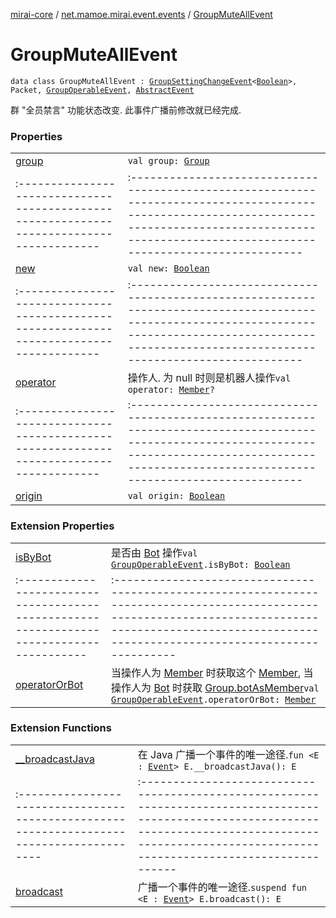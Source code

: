 [mirai-core](../../index.md) / [net.mamoe.mirai.event.events](../index.md) / [GroupMuteAllEvent](./index.md)

# GroupMuteAllEvent

`data class GroupMuteAllEvent : `[`GroupSettingChangeEvent`](../-group-setting-change-event/index.md)`<`[`Boolean`](https://kotlinlang.org/api/latest/jvm/stdlib/kotlin/-boolean/index.html)`>, Packet, `[`GroupOperableEvent`](../-group-operable-event/index.md)`, `[`AbstractEvent`](../../net.mamoe.mirai.event/-abstract-event/index.md)

群 "全员禁言" 功能状态改变. 此事件广播前修改就已经完成.

### Properties
|||
|:----------------------------------------------------------------------------------------|:---------------------------------------------------------------------------------------------------------------------------------------------------------------------------------------------------------|
| [group](group.md) | `val group: `[`Group`](../../net.mamoe.mirai.contact/-group/index.md) ||||
|:----------------------------------------------------------------------------------------|:---------------------------------------------------------------------------------------------------------------------------------------------------------------------------------------------------------|
| [new](new.md) | `val new: `[`Boolean`](https://kotlinlang.org/api/latest/jvm/stdlib/kotlin/-boolean/index.html) ||||
|:----------------------------------------------------------------------------------------|:---------------------------------------------------------------------------------------------------------------------------------------------------------------------------------------------------------|
| [operator](operator.md) | 操作人. 为 null 时则是机器人操作`val operator: `[`Member`](../../net.mamoe.mirai.contact/-member/index.md)`?` ||||
|:----------------------------------------------------------------------------------------|:---------------------------------------------------------------------------------------------------------------------------------------------------------------------------------------------------------|
| [origin](origin.md) | `val origin: `[`Boolean`](https://kotlinlang.org/api/latest/jvm/stdlib/kotlin/-boolean/index.html) |

### Extension Properties
|||
|:----------------------------------------------------------------------------------------|:---------------------------------------------------------------------------------------------------------------------------------------------------------------------------------------------------------|
| [isByBot](../is-by-bot.md) | 是否由 [Bot](../../net.mamoe.mirai/-bot/index.md) 操作`val `[`GroupOperableEvent`](../-group-operable-event/index.md)`.isByBot: `[`Boolean`](https://kotlinlang.org/api/latest/jvm/stdlib/kotlin/-boolean/index.html) ||||
|:----------------------------------------------------------------------------------------|:---------------------------------------------------------------------------------------------------------------------------------------------------------------------------------------------------------|
| [operatorOrBot](../operator-or-bot.md) | 当操作人为 [Member](../../net.mamoe.mirai.contact/-member/index.md) 时获取这个 [Member](../../net.mamoe.mirai.contact/-member/index.md), 当操作人为 [Bot](../../net.mamoe.mirai/-bot/index.md) 时获取 [Group.botAsMember](../../net.mamoe.mirai.contact/-group/bot-as-member.md)`val `[`GroupOperableEvent`](../-group-operable-event/index.md)`.operatorOrBot: `[`Member`](../../net.mamoe.mirai.contact/-member/index.md) |

### Extension Functions
|||
|:----------------------------------------------------------------------------------------|:---------------------------------------------------------------------------------------------------------------------------------------------------------------------------------------------------------|
| [__broadcastJava](../../net.mamoe.mirai.event/__broadcast-java.md) | 在 Java 广播一个事件的唯一途径.`fun <E : `[`Event`](../../net.mamoe.mirai.event/-event/index.md)`> E.__broadcastJava(): E` ||||
|:----------------------------------------------------------------------------------------|:---------------------------------------------------------------------------------------------------------------------------------------------------------------------------------------------------------|
| [broadcast](../../net.mamoe.mirai.event/broadcast.md) | 广播一个事件的唯一途径.`suspend fun <E : `[`Event`](../../net.mamoe.mirai.event/-event/index.md)`> E.broadcast(): E` |


